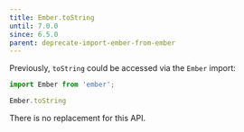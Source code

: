 ```yaml
---
title: Ember.toString
until: 7.0.0
since: 6.5.0
parent: deprecate-import-ember-from-ember
---
```



Previously, `toString` could be accessed via the `Ember` import:
```js
import Ember from 'ember';

Ember.toString
```

There is no replacement for this API.
